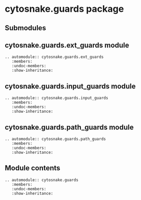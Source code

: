 # cytosnake.guards package

## Submodules

## cytosnake.guards.ext_guards module

```{eval-rst}
.. automodule:: cytosnake.guards.ext_guards
   :members:
   :undoc-members:
   :show-inheritance:
```

## cytosnake.guards.input_guards module

```{eval-rst}
.. automodule:: cytosnake.guards.input_guards
   :members:
   :undoc-members:
   :show-inheritance:
```

## cytosnake.guards.path_guards module

```{eval-rst}
.. automodule:: cytosnake.guards.path_guards
   :members:
   :undoc-members:
   :show-inheritance:
```

## Module contents

```{eval-rst}
.. automodule:: cytosnake.guards
   :members:
   :undoc-members:
   :show-inheritance:
```
